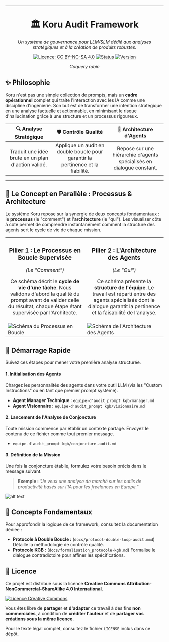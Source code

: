 
---

<div align="center">

# 🏛️ Koru Audit Framework

*Un système de gouvernance pour LLM/SLM dédié aux analyses stratégiques et à la création de produits robustes.*

[![Licence: CC BY-NC-SA 4.0](https://img.shields.io/badge/Licence-CC%20BY--NC--SA%204.0-ef9421.svg?style=for-the-badge&logo=creative-commons)](https://creativecommons.org/licenses/by-nc-sa/4.0/)
[![Status](https://img.shields.io/badge/Status-En%20Développement-2ea44f?style=for-the-badge&logo=github)](https://github.com/votre-utilisateur/votre-repo)
[![Version](https://img.shields.io/badge/Version-0.1.0-0052cc?style=for-the-badge&logo=git)](https://github.com/votre-utilisateur/votre-repo/releases)
*<p>Coquery robin</p>*

</div>

## ✨ Philosophie

Koru n'est pas une simple collection de prompts, mais un **cadre opérationnel** complet qui traite l'interaction avec les IA comme une discipline d'ingénierie. Son but est de transformer une intention stratégique en une analyse factuelle et actionnable, en minimisant le risque d'hallucination grâce à une structure et un processus rigoureux.

<div align="center">

| 🔍 Analyse Stratégique | 🛡️ Contrôle Qualité | 🤖 Architecture d'Agents |
|:--------------------:|:-----------------:|:-----------------------:|
| Traduit une idée brute en un plan d'action validé. | Applique un audit en double boucle pour garantir la pertinence et la fiabilité. | Repose sur une hiérarchie d'agents spécialisés en dialogue constant. |

</div>

---

## 🎯 Le Concept en Parallèle : Processus & Architecture

Le système Koru repose sur la synergie de deux concepts fondamentaux : le **processus** (le "comment") et l'**architecture** (le "qui"). Les visualiser côte à côte permet de comprendre instantanément comment la structure des agents sert le cycle de vie de chaque mission.

<table>
  <tr>
    <td align="center" valign="top" width="50%">
      <h3>Pilier 1 : Le Processus en Boucle Supervisée</h3>
      <p><em>(Le "Comment")</em></p>
      <p>Ce schéma décrit le <strong>cycle de vie d'une tâche</strong>. Nous validons d'abord la qualité du prompt avant de valider celle du résultat, chaque étape étant supervisée par l'Architecte.</p>
    </td>
    <td align="center" valign="top" width="50%">
      <h3>Pilier 2 : L'Architecture des Agents</h3>
      <p><em>(Le "Qui")</em></p>
      <p>Ce schéma présente la <strong>structure de l'équipe</strong>. Le travail est réparti entre des agents spécialisés dont le dialogue garantit la pertinence et la faisabilité de l'analyse.</p>
    </td>
  </tr>
  <tr>
    <td valign="top">
      <img src="docs/svg/protocol-double-loop-audit.svg" alt="Schéma du Processus en Boucle">
    </td>
    <td valign="top">
      <img src="docs/svg/architecture.svg" alt="Schéma de l'Architecture des Agents">
    </td>
  </tr>
</table>

## 🚀 Démarrage Rapide

Suivez ces étapes pour mener votre première analyse structurée.

#### 1. Initialisation des Agents
Chargez les personnalités des agents dans votre outil LLM (via les "Custom Instructions" ou en tant que premier prompt système).

- **Agent Manager Technique :** `equipe-d'audit_prompt kgb/manager.md`
- **Agent Visionnaire :** `equipe-d'audit_prompt kgb/visionnaire.md`

#### 2. Lancement de l'Analyse de Conjoncture
Toute mission commence par établir un contexte partagé. Envoyez le contenu de ce fichier comme tout premier message.

- `equipe-d'audit_prompt kgb/conjoncture-audit.md`

#### 3. Définition de la Mission
Une fois la conjoncture établie, formulez votre besoin précis dans le message suivant.

> **Exemple :** *"Je veux une analyse de marché sur les outils de productivité basés sur l'IA pour les freelances en Europe."*

![alt text](image.png)

## 🧠 Concepts Fondamentaux

Pour approfondir la logique de ce framework, consultez la documentation dédiée :

- **Protocole à Double Boucle :** (`docs/protocol-double-loop-audit.mmd`) Détaille la méthodologie de contrôle qualité.
- **Protocole KGB :** (`docs/formalisation_protocole-kgb.md`) Formalise le dialogue contradictoire pour affiner les spécifications.

## 📜 Licence

Ce projet est distribué sous la licence **Creative Commons Attribution-NonCommercial-ShareAlike 4.0 International**.

[![Licence Creative Commons](https://i.creativecommons.org/l/by-nc-sa/4.0/88x31.png)](http://creativecommons.org/licenses/by-nc-sa/4.0/)

Vous êtes libre de **partager** et **d'adapter** ce travail à des fins **non commerciales**, à condition de **créditer l'auteur** et de **partager vos créations sous la même licence**.

Pour le texte légal complet, consultez le fichier `LICENSE` inclus dans ce dépôt.

```